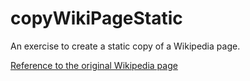 # copyWikiPageStatic
An exercise to create a static copy of a Wikipedia page.

[Reference to the original Wikipedia page](https://he.wikipedia.org/wiki/%D7%AA%D7%A4%D7%95%D7%97)

